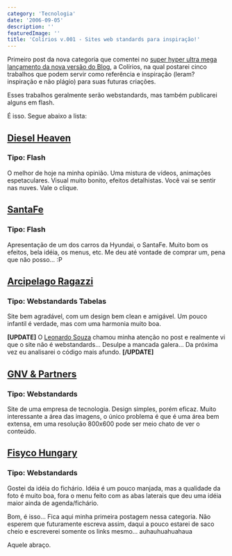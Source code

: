 ```yaml
---
category: 'Tecnologia'
date: '2006-09-05'
description: ''
featuredImage: ''
title: 'Colírios v.001 - Sites web standards para inspiração!'
---
```


Primeiro post da nova categoria que comentei no [super hyper ultra mega lançamento da nova versão do Blog](/segunda-versao-finalmente-saiu-brunão-v20-flexpower), a Colírios, na qual postarei cinco trabalhos que podem servir como referência e inspiração (leram? inspiração e não plágio) para suas futuras criações.

Esses trabalhos geralmente serão webstandards, mas também publicarei alguns em flash.

É isso. Segue abaixo a lista:

## [Diesel Heaven](http://www.diesel.com/campaigns/aw06/ 'Ver o site da Diesel Heaven')

### Tipo: Flash

O melhor de hoje na minha opinião. Uma mistura de vídeos, animações espetaculares. Visual muito bonito, efeitos detalhistas. Você vai se sentir nas nuves. Vale o clique.

## [SantaFe](http://newsantafe.hyundai-motor.com/index_sub.html 'Ver o site do SantaFe')

### Tipo: Flash

Apresentação de um dos carros da Hyundai, o SantaFe. Muito bom os efeitos, bela idéia, os menus, etc. Me deu até vontade de comprar um, pena que não posso... :P

## [Arcipelago Ragazzi](http://www.arcipelagoragazzi.it/html/chi_siamo.php)

### Tipo: Webstandards Tabelas

Site bem agradável, com um design bem clean e amigável. Um pouco infantil é verdade, mas com uma harmonia muito boa.

**\[UPDATE\]** O [Leonardo Souza](http://www.teamdesign.com.br/ 'Ver o site do Leonardo Souza') chamou minha atenção no post e realmente vi que o site não é webstandards... Desulpe a mancada galera... Da próxima vez eu analisarei o código mais afundo. **\[/UPDATE\]**

## [GNV & Partners](http://www.gnvpartners.com/web/category/portfolio/)

### Tipo: Webstandards

Site de uma empresa de tecnologia. Design simples, porém eficaz. Muito interessante a área das imagens, o único problema é que é uma área bem extensa, em uma resolução 800x600 pode ser meio chato de ver o conteúdo.

## [Fisyco Hungary](http://www.fisyco.com/hungary/)

### Tipo: Webstandards

Gostei da idéia do fichário. Idéia é um pouco manjada, mas a qualidade da foto é muito boa, fora o menu feito com as abas laterais que deu uma idéia maior ainda de agenda/fichário.

Bom, é isso... Fica aqui minha primeira postagem nessa categoria. Não esperem que futuramente escreva assim, daqui a pouco estarei de saco cheio e escreverei somente os links mesmo... auhauhuahuahaua

Aquele abraço.
